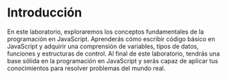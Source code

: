 # Introducción

En este laboratorio, exploraremos los conceptos fundamentales de la programación en JavaScript. Aprenderás cómo escribir código básico en JavaScript y adquirir una comprensión de variables, tipos de datos, funciones y estructuras de control. Al final de este laboratorio, tendrás una base sólida en la programación en JavaScript y serás capaz de aplicar tus conocimientos para resolver problemas del mundo real.
